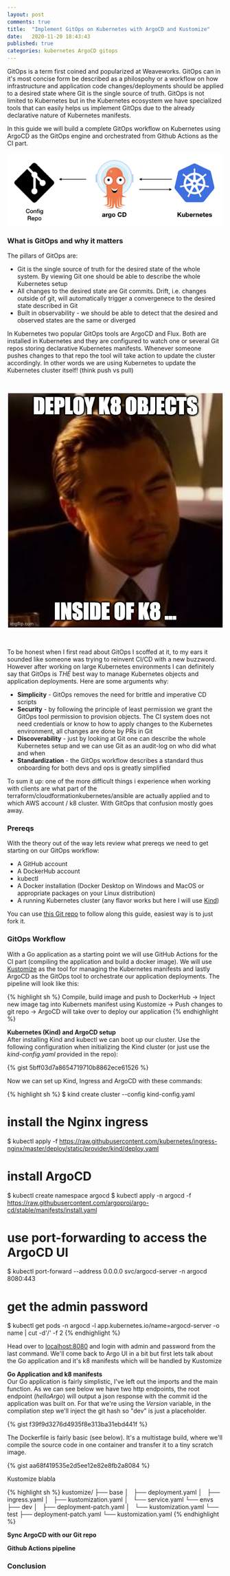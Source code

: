 ```yaml
---
layout: post
comments: true
title:  "Implement GitOps on Kubernetes with ArgoCD and Kustomize"
date:   2020-11-20 18:43:43
published: true
categories: kubernetes ArgoCD gitops
---
```


GitOps is a term first coined and popularized at Weaveworks. GitOps can in it's most concise form be described as a philospohy or a workflow on how infrastructure and application code changes/deployments should be applied to a desired state where Git is the single source of truth. GitOps is not limited to Kubernetes but in the Kubernetes ecosystem we have specialized tools that can easily helps us implement GitOps due to the already declarative nature of Kubernetes manifests.

In this guide we will build a complete GitOps workflow on Kubernetes using ArgoCD as the GitOps engine and orchestrated from Github Actions as the CI part.

![argocd](/assets/images/argocd.png)

<!-- more -->

### **What is GitOps and why it matters**  
The pillars of GitOps are:
* Git is the single source of truth for the desired state of the whole system. By viewing Git one should be able to describe the whole Kubernetes setup
* All changes to the desired state are Git commits. Drift, i.e. changes outside of git, will automatically trigger a convergenece to the desired state described in Git 
* Built in observability - we should be able to detect that the desired and observed states are the same or diverged

In Kubernetes two popular GitOps tools are ArgoCD and Flux. Both are installed in Kubernetes and they are configured to watch one or several Git repos storing declarative Kubernetes manifests. Whenever someone pushes changes to that repo the tool will take action to update the cluster accordingly. In other words we are using Kubernetes to update the Kubernetes cluster itself! (think push vs pull)

<br>
<p align="center">
  <img src="/assets/images/argocd1.jpg" />
</p>
<br>
  
To be honest when I first read about GitOps I scoffed at it, to my ears it sounded like someone was trying to reinvent CI/CD with a new buzzword. However after working on large Kubernetes environments I can definitely say that GitOps is *THE* best way to manage Kubernetes objects and application deployments. Here are some arguments why:

* **Simplicity** - GitOps removes the need for brittle and imperative CD scripts
* **Security** - by following the principle of least permission we grant the GitOps tool permission to provision objects. The CI system does not need credentials or know to how to apply changes to the Kubernetes environment, all changes are done by PRs in Git
* **Discoverability** - just by looking at Git one can describe the whole Kubernetes setup and we can use Git as an audit-log on who did what and when
* **Standardization** - the GitOps workflow describes a standard thus onboarding for both devs and ops is greatly simplified

To sum it up: one of the more difficult things i experience when working with clients are what part of the terraform/cloudformationkubernetes/ansible are actually applied and to which AWS account / k8 cluster. With GitOps that confusion mostly goes away.

### **Prereqs**
With the theory out of the way lets review what prereqs we need to get starting on our GitOps workflow:

* A GitHub account
* A DockerHub account
* kubectl
* A Docker installation (Docker Desktop on Windows and MacOS or appropriate packages on your Linux distribution)
* A running Kubernetes cluster (any flavor works but here I will use [Kind](https://kind.sigs.k8s.io/docs/user/quick-start/))

You can use [this Git repo](https://github.com/rogerwelin/argocd-kustomize-tutorial) to follow along this guide, easiest way is to just fork it.

### **GitOps Workflow**
With a Go application as a starting point we will use GitHub Actions for the CI part (compiling the application and build a docker image). We will use [Kustomize](https://kustomize.io/) as the tool for managing the Kubernetes manifests and lastly ArgoCD as the GitOps tool to orchestrate our application deployments. The pipeline will look like this:


{% highlight sh %}
Compile, build image and push to DockerHub -> Inject new image tag into Kubernets manifest using Kustomize -> Push changes to git repo -> ArgoCD will take over to deploy our application
{% endhighlight %}

**Kubernetes (Kind) and ArgoCD setup**  
After installing Kind and kubectl we can boot up our cluster. Use the following configuration when initializing the Kind cluster (or just use the *kind-config.yaml* provided in the repo):

{% gist 5bff03d7a8654719710b8862ece61526 %}

Now we can set up Kind, Ingress and ArgoCD with these commands:

{% highlight sh %}
$ kind create cluster --config kind-config.yaml

# install the Nginx ingress
$ kubectl apply -f https://raw.githubusercontent.com/kubernetes/ingress-nginx/master/deploy/static/provider/kind/deploy.yaml

# install ArgoCD
$ kubectl create namespace argocd
$ kubectl apply -n argocd -f https://raw.githubusercontent.com/argoproj/argo-cd/stable/manifests/install.yaml

# use port-forwarding to access the ArgoCD UI
$ kubectl port-forward --address 0.0.0.0 svc/argocd-server -n argocd 8080:443

# get the admin password
$ kubectl get pods -n argocd -l app.kubernetes.io/name=argocd-server -o name | cut -d'/' -f 2
{% endhighlight %}


Head over to [localhost:8080](http://localhost:8080) and login with admin and password from the last command. We'll come back to Argo UI in a bit but first lets talk about the Go application and it's k8 manifests which will be handled by Kustomize

**Go Application and k8 manifests**  
Our Go application is fairly simplistic, I've left out the imports and the main function. As we can see below we have two http endpoints, the root endpoint (*helloArgo*) will output a json response with the commit id the application was built on. For that we're using the *Version* variable, in the compilation step we'll inject the git hash so "dev" is just a placeholder.

{% gist f39f9d3276d4935f8e313ba31ebd441f %}

The Dockerfile is fairly basic (see below). It's a multistage build, where we'll compile the source code in one container and transfer it to a tiny scratch image. 

{% gist aa68f419535e2d5ee12e82e8fb2a8084 %}

Kustomize blabla

{% highlight sh %}
kustomize/
├── base
│   ├── deployment.yaml
│   ├── ingress.yaml
│   ├── kustomization.yaml
│   └── service.yaml
└── envs
    ├── dev
    │   ├── deployment-patch.yaml
    │   └── kustomization.yaml
    └── test
        ├── deployment-patch.yaml
        └── kustomization.yaml
{% endhighlight %}


**Sync ArgoCD with our Git repo**  


**Github Actions pipeline**  




### **Conclusion**


